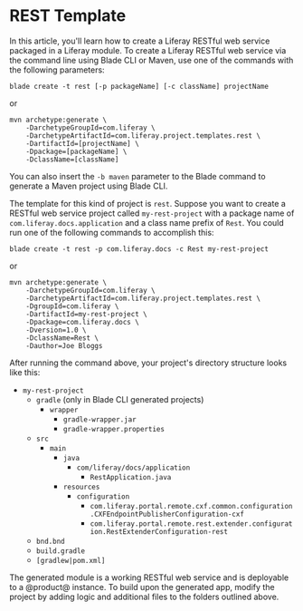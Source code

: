 # REST Template [](id=rest-template)

In this article, you'll learn how to create a Liferay RESTful web service
packaged in a Liferay module. To create a Liferay RESTful web service via the
command line using Blade CLI or Maven, use one of the commands with the
following parameters:

    blade create -t rest [-p packageName] [-c className] projectName

or

    mvn archetype:generate \
        -DarchetypeGroupId=com.liferay \
        -DarchetypeArtifactId=com.liferay.project.templates.rest \
        -DartifactId=[projectName] \
        -Dpackage=[packageName] \
        -DclassName=[className]

You can also insert the `-b maven` parameter to the Blade command to generate a
Maven project using Blade CLI.

The template for this kind of project is `rest`. Suppose you want to create a
RESTful web service project called `my-rest-project` with a package name of
`com.liferay.docs.application` and a class name prefix of `Rest`. You could run
one of the following commands to accomplish this:

    blade create -t rest -p com.liferay.docs -c Rest my-rest-project

or

    mvn archetype:generate \
        -DarchetypeGroupId=com.liferay \
        -DarchetypeArtifactId=com.liferay.project.templates.rest \
        -DgroupId=com.liferay \
        -DartifactId=my-rest-project \
        -Dpackage=com.liferay.docs \
        -Dversion=1.0 \
        -DclassName=Rest \
        -Dauthor=Joe Bloggs

After running the command above, your project's directory structure looks like
this:

- `my-rest-project`
    - `gradle` (only in Blade CLI generated projects)
        - `wrapper`
            - `gradle-wrapper.jar`
            - `gradle-wrapper.properties`
    - `src`
        - `main`
            - `java`
                - `com/liferay/docs/application`
                    - `RestApplication.java`
            - `resources`
                - `configuration`
                    - `com.liferay.portal.remote.cxf.common.configuration.CXFEndpointPublisherConfiguration-cxf`
                    - `com.liferay.portal.remote.rest.extender.configuration.RestExtenderConfiguration-rest`
    - `bnd.bnd`
    - `build.gradle`
    - `[gradlew|pom.xml]`

The generated module is a working RESTful web service and is deployable to a @product@
instance. To build upon the generated app, modify the project by adding logic
and additional files to the folders outlined above.
